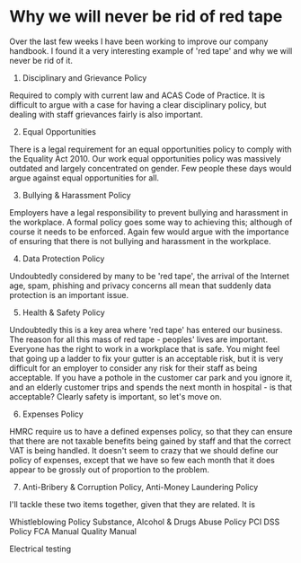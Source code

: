 # Why we will never be rid of red tape

Over the last few weeks I have been working to improve our company handbook. 
I found it a very interesting example of 'red tape' and why we will never be rid of it.

1. Disciplinary and Grievance Policy

Required to comply with current law and ACAS Code of Practice. 
It is difficult to argue with a case for having a clear disciplinary policy, but dealing with staff grievances fairly is also important.

2. Equal Opportunities

There is a legal requirement for an equal opportunities policy to comply with the Equality Act 2010. 
Our work equal opportunities policy was massively outdated and largely concentrated on gender. 
Few people these days would argue against equal opportunities for all.

3. Bullying & Harassment Policy

Employers have a legal responsibility to prevent bullying and harassment in the workplace. 
A formal policy goes some way to achieving this; although of course it needs to be enforced. 
Again few would argue with the importance of ensuring that there is not bullying and harassment in the workplace.

4. Data Protection Policy

Undoubtedly considered by many to be 'red tape', the arrival of the Internet age, spam, phishing and privacy concerns all mean that suddenly data protection is an important issue. 

5. Health & Safety Policy

Undoubtedly this is a key area where 'red tape' has entered our business. 
The reason for all this mass of red tape - peoples' lives are important. 
Everyone has the right to work in a workplace that is safe. 
You might feel that going up a ladder to fix your gutter is an acceptable risk, but it is very difficult for an employer to consider any risk for their staff as being acceptable.
If you have a pothole in the customer car park and you ignore it, and an elderly customer trips and spends the next month in hospital - is that acceptable?
Clearly safety is important, so let's move on.

6. Expenses Policy

HMRC require us to have a defined expenses policy, so that they can ensure that there are not taxable benefits being gained by staff and that the correct VAT is being handled. 
It doesn't seem to crazy that we should define our policy of expenses, except that we have so few each month that it does appear to be grossly out of proportion to the problem.

7. Anti-Bribery & Corruption Policy, Anti-Money Laundering Policy

I'll tackle these two items together, given that they are related. 
It is

Whistleblowing Policy
Substance, Alcohol & Drugs Abuse Policy
PCI DSS Policy
FCA Manual
Quality Manual

Electrical testing


